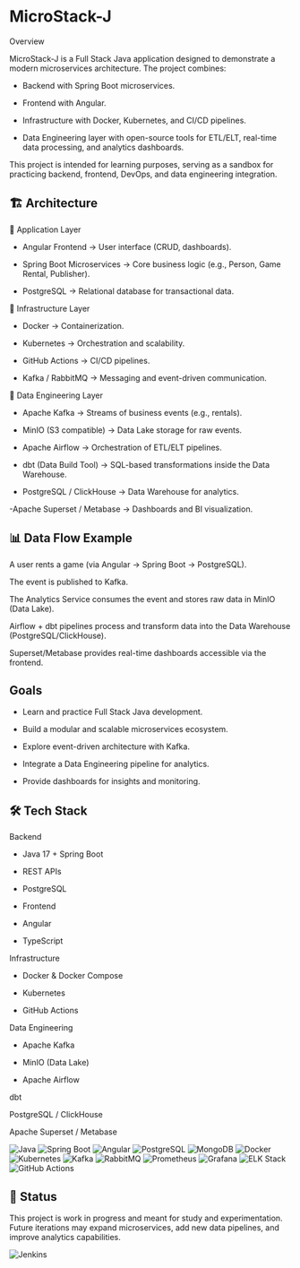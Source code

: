 # MicroStack-J

Overview

MicroStack-J is a Full Stack Java application designed to demonstrate a modern microservices architecture.
The project combines:

- Backend with Spring Boot microservices.

- Frontend with Angular.

- Infrastructure with Docker, Kubernetes, and CI/CD pipelines.

- Data Engineering layer with open-source tools for ETL/ELT, real-time data processing, and analytics dashboards.

This project is intended for learning purposes, serving as a sandbox for practicing backend, frontend, DevOps, and data engineering integration.

## 🏗️ Architecture
🔹 Application Layer

- Angular Frontend → User interface (CRUD, dashboards).

- Spring Boot Microservices → Core business logic (e.g., Person, Game Rental, Publisher).

- PostgreSQL → Relational database for transactional data.

🔹 Infrastructure Layer

- Docker → Containerization.

- Kubernetes → Orchestration and scalability.

- GitHub Actions → CI/CD pipelines.

- Kafka / RabbitMQ → Messaging and event-driven communication.

🔹 Data Engineering Layer

- Apache Kafka → Streams of business events (e.g., rentals).

- MinIO (S3 compatible) → Data Lake storage for raw events.

- Apache Airflow → Orchestration of ETL/ELT pipelines.

- dbt (Data Build Tool) → SQL-based transformations inside the Data Warehouse.

- PostgreSQL / ClickHouse → Data Warehouse for analytics.

-Apache Superset / Metabase → Dashboards and BI visualization.

## 📊 Data Flow Example

A user rents a game (via Angular → Spring Boot → PostgreSQL).

The event is published to Kafka.

The Analytics Service consumes the event and stores raw data in MinIO (Data Lake).

Airflow + dbt pipelines process and transform data into the Data Warehouse (PostgreSQL/ClickHouse).

Superset/Metabase provides real-time dashboards accessible via the frontend.
## Goals

- Learn and practice Full Stack Java development.

- Build a modular and scalable microservices ecosystem.

- Explore event-driven architecture with Kafka.

- Integrate a Data Engineering pipeline for analytics.

- Provide dashboards for insights and monitoring.

## 🛠️ Tech Stack

Backend

- Java 17 + Spring Boot

- REST APIs

- PostgreSQL

- Frontend

- Angular

- TypeScript

Infrastructure

- Docker & Docker Compose

- Kubernetes

- GitHub Actions

Data Engineering

- Apache Kafka

- MinIO (Data Lake)

- Apache Airflow

dbt

PostgreSQL / ClickHouse

Apache Superset / Metabase

![Java](https://img.shields.io/badge/Java-17-orange?logo=openjdk&logoColor=white)
![Spring Boot](https://img.shields.io/badge/Spring%20Boot-3.0-brightgreen?logo=springboot&logoColor=white)
![Angular](https://img.shields.io/badge/Angular-17-red?logo=angular&logoColor=white)
![PostgreSQL](https://img.shields.io/badge/PostgreSQL-15-blue?logo=postgresql&logoColor=white)
![MongoDB](https://img.shields.io/badge/MongoDB-6.0-green?logo=mongodb&logoColor=white)
![Docker](https://img.shields.io/badge/Docker-24.0-blue?logo=docker&logoColor=white)
![Kubernetes](https://img.shields.io/badge/Kubernetes-1.30-blue?logo=kubernetes&logoColor=white)
![Kafka](https://img.shields.io/badge/Apache%20Kafka-3.7-black?logo=apachekafka&logoColor=white)
![RabbitMQ](https://img.shields.io/badge/RabbitMQ-3.12-FF6600?logo=rabbitmq&logoColor=white)
![Prometheus](https://img.shields.io/badge/Prometheus-2.51-orange?logo=prometheus&logoColor=white)
![Grafana](https://img.shields.io/badge/Grafana-10.4-orange?logo=grafana&logoColor=white)
![ELK Stack](https://img.shields.io/badge/ELK%20Stack-Elastic%20Search%20%7C%20Logstash%20%7C%20Kibana-blueviolet?logo=elasticstack&logoColor=white)
![GitHub Actions](https://img.shields.io/badge/GitHub%20Actions-CI%2FCD-2088FF?logo=githubactions&logoColor=white)

## 📌 Status

This project is work in progress and meant for study and experimentation.
Future iterations may expand microservices, add new data pipelines, and improve analytics capabilities.

![Jenkins](https://img.shields.io/badge/Jenkins-Automation-D24939?logo=jenkins&logoColor=white)
